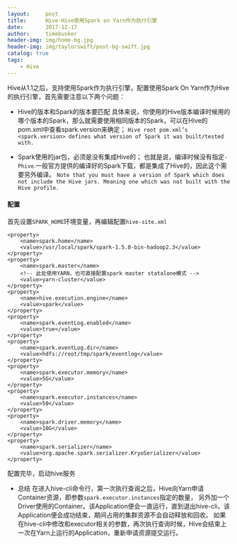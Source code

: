 ```yaml
---
layout:     post
title:      Hive-Hive使用Spark on Yarn作为执行引擎
date:       2017-12-17
author:     timebusker
header-img: img/home-bg.jpg
header-img: img/taylorswift/post-bg-swift.jpg
catalog: true
tags:
    - Hive
---
```


Hive从1.1之后，支持使用Spark作为执行引擎，配置使用Spark On Yarn作为Hive的执行引擎，首先需要注意以下两个问题：

- Hive的版本和Spark的版本要匹配
具体来说，你使用的Hive版本编译时候用的哪个版本的Spark，那么就需要使用相同版本的Spark，可以在Hive的pom.xml中查看spark.version来确定；
`Hive root pom.xml’s <spark.version> defines what version of Spark it was built/tested with.`

- Spark使用的jar包，必须是没有集成Hive的；
也就是说，编译时候没有指定`-Phive`.一般官方提供的编译好的Spark下载，都是集成了Hive的，因此这个需要另外编译。
`Note that you must have a version of Spark which does not include the Hive jars. Meaning one which was not built with the Hive profile.`

#### 配置
首先设置`SPARK_HOME`环境变量，再编辑配置`hive-site.xml`

```
<property>
    <name>spark.home</name>
    <value>/usr/local/spark/spark-1.5.0-bin-hadoop2.3</value>
</property>
<property>
    <name>spark.master</name>
	<!-- 此处使用YARN，也可直接配置spark master statalone模式 -->
    <value>yarn-cluster</value>
</property>
<property>
    <name>hive.execution.engine</name>
    <value>spark</value>
</property>
<property>
    <name>spark.eventLog.enabled</name>
    <value>true</value>
</property>
<property>
    <name>spark.eventLog.dir</name>
    <value>hdfs://root/tmp/spark/eventlog</value>
</property>
<property>
    <name>spark.executor.memory</name>
    <value>5G</value>
</property>
<property>
    <name>spark.executor.instances</name>
    <value>50</value>
</property>
<property>
    <name>spark.driver.memory</name>
    <value>10G</value>
</property>
<property>
    <name>spark.serializer</name>
    <value>org.apache.spark.serializer.KryoSerializer</value>
</property>
```

配置完毕，启动hive服务

- 总结
在进入hive-cli命令行，第一次执行查询之后，Hive向Yarn申请Container资源，即参数`spark.executor.instances`指定的数量，
另外加一个Driver使用的Container。该Application便会一直运行，直到退出hive-cli，该Application便会成功结束，期间占用的集群资源不会自动释放和回收。
如果在hive-cli中修改和executor相关的参数，再次执行查询时候，Hive会结束上一次在Yarn上运行的Application，重新申请资源提交运行。
